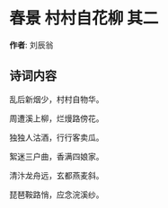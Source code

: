 # 春景 村村自花柳 其二

**作者**: 刘辰翁

## 诗词内容

乱后新烟少，村村自物华。

周遭溪上柳，烂熳路傍花。

独独人沽酒，行行客卖瓜。

絮迷三户曲，香满四娘家。

清汴龙舟远，玄都燕麦斜。

琵琶鞍路悄，应念浣溪纱。

